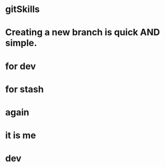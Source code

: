 # gitSkills
# Creating a new branch is quick AND simple.
# for dev
# for stash
# again
# it is me
# dev 
